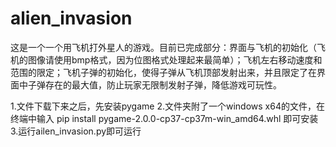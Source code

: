 # alien_invasion
这是一个一个用飞机打外星人的游戏。目前已完成部分：界面与飞机的初始化（飞机的图像请使用bmp格式，因为位图格式处理起来最简单）；飞机左右移动速度和范围的限定；飞机子弹的初始化，使得子弹从飞机顶部发射出来，并且限定了在界面中子弹存在的最大值，防止玩家无限制发射子弹，降低游戏可玩性。

1.文件下载下来之后，先安装pygame
2.文件夹附了一个windows x64的文件，在终端中输入 pip install pygame-2.0.0-cp37-cp37m-win_amd64.whl 即可安装
3.运行ailen_invasion.py即可运行
